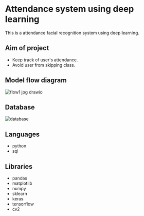 
# Attendance system using deep learning
This is a attendance facial recognition system using deep learning.


 
## Aim of project

- Keep track of user's attendance.
- Avoid user from skipping class.



  
## Model flow diagram
![flow1 jpg drawio](https://user-images.githubusercontent.com/65908522/133533795-21503686-3ec2-4369-8613-dc99d7387076.png)


## Database
![database](https://user-images.githubusercontent.com/65908522/133533938-5e5f6db6-ea05-4b1d-846c-7d74ffb35fbb.jpeg)


  
## Languages
- python
- sql




  
## Libraries

- pandas
- matplotlib
- numpy
- sklearn
- keras
- tensorflow
- cv2



  
